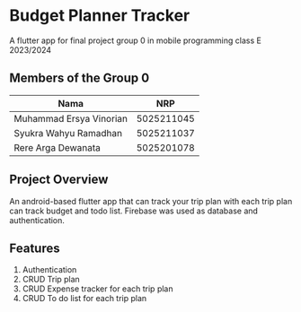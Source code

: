 # Budget Planner Tracker  

A flutter app for final project group 0 in mobile programming class E 2023/2024

## Members of the Group 0 

| Nama                    | NRP        | 
| ----------------------- | ---------- |
| Muhammad Ersya Vinorian | 5025211045 |
| Syukra Wahyu Ramadhan   | 5025211037 |
| Rere Arga Dewanata      | 5025201078 |

## Project Overview
An android-based flutter app that can track your trip plan with each trip plan can track budget and todo list. Firebase was used as database and authentication.

## Features
1. Authentication
2. CRUD Trip plan
3. CRUD Expense tracker for each trip plan
4. CRUD To do list for each trip plan
